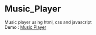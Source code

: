 # Music_Player



Music player using html, css and javascript<br>
Demo : <a href="https://darshan7090.github.io/Music_Player/">Music Player</a>
